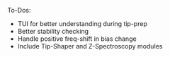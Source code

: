 To-Dos:
  - TUI for better understanding during tip-prep
  - Better stability checking
  - Handle positive freq-shift in bias change
  - Include Tip-Shaper and Z-Spectroscopy modules

